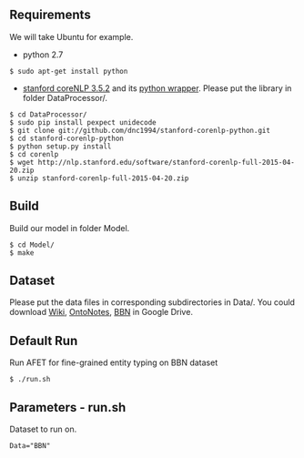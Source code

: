 ## Requirements

We will take Ubuntu for example.

* python 2.7

```
$ sudo apt-get install python
```

* [stanford coreNLP 3.5.2](http://stanfordnlp.github.io/CoreNLP/) and its [python wrapper](https://github.com/dnc1994/stanford-corenlp-python). Please put the library in folder DataProcessor/.

```
$ cd DataProcessor/
$ sudo pip install pexpect unidecode
$ git clone git://github.com/dnc1994/stanford-corenlp-python.git
$ cd stanford-corenlp-python
$ python setup.py install
$ cd corenlp
$ wget http://nlp.stanford.edu/software/stanford-corenlp-full-2015-04-20.zip
$ unzip stanford-corenlp-full-2015-04-20.zip
```

## Build 
Build our model in folder Model.

```
$ cd Model/
$ make
```

## Dataset
Please put the data files in corresponding subdirectories in Data/. You could download [Wiki](https://drive.google.com/file/d/0B2ke42d0kYFfVC1fazdKYnVhYWs/view?usp=sharing), [OntoNotes](https://drive.google.com/file/d/0B2ke42d0kYFfN1ZSVExLNlYwX1E/view?usp=sharing), [BBN](https://drive.google.com/file/d/0B2ke42d0kYFfdVk2ZkJ6TGRzR2M/view?usp=sharing) in Google Drive.

## Default Run
Run AFET for fine-grained entity typing on BBN dataset

```
$ ./run.sh  
```

## Parameters - run.sh
Dataset to run on.
```
Data="BBN"
```

